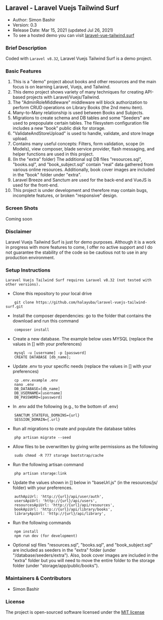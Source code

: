 ## Laravel - Laravel Vuejs Tailwind Surf

- Author: Simon Bashir
- Version: 0.3
- Release Date: Mar 15, 2021 (updated Jul 26, 2021)
- To see a hosted demo you can visit [laravel-vue-tailwind.surf](http://laravel-vue-tailwind.surf)

### Brief Description
Coded with `Laravel v8.32`, Laravel Vuejs Tailwind Surf is a demo project.

### Basic Features
1. This is a "demo" project about books and other resources and the main focus is on learning Laravel, Vuejs, and Tailwind.
2. This demo project shows variety of many techniques for creating API-based projects with Laravel/Vuejs/Tailwind.
3. The "AdminRoleMiddleware" middleware will block authorization to perform CRUD operations on Library Books (the 2nd menu item).
4. Many-to-Many relationship is used between Books and Subjects.
5. Migrations to create schema and DB tables and some "Seeders" are used to prepopulate certain tables. The filesystem configuration file includes a new "book" public disk for storage.
6. "ValidateAndStoreUpload" is used to handle, validate, and store Image upload.
7. Contains many useful concepts: Filters, form validation, scope (in Models), view composer, blade service provider, flash messaging, and helper functions are used in this project.
8. (In the "extra" folder) The additional sql DB files "resources.sql", "books.sql", and "book_subject.sql" contain "real" data gathered from various online resources.  Additionally, book cover images are included in the "book" folder under "extra".
9. Laravel Breeze and Sanctum are used for the back-end and VueJS is used for the front-end.
10. This project is under development and therefore may contain bugs, incomplete features, or broken "responsive" design.

### Screen Shots
Coming soon

### Disclaimer
Laravel Vuejs Tailwind Surf is just for demo purposes. Although it is a work in progress with more features to come, I offer no active support and I do not guarantee the stability of the code so be cautious not to use in any production environment.

### Setup Instructions
```
Laravel Vuejs Tailwind Surf requires Laravel v8.32 (not tested with other versions).
```

* Clone this repository to your local drive
~~~
    git clone https://github.com/halayuba/laravel-vuejs-tailwind-surf.git
~~~
* Install the composer dependencies: go to the folder that contains the download and run this command
~~~
    composer install
~~~
* Create a new database. The example below uses MYSQL (replace the values in [] with your preferences)
~~~
    mysql -u [username] -p [password]
    CREATE DATABASE [db_name];
~~~
* Update .env to your specific needs (replace the values in [] with your preferences)
~~~
    cp .env.example .env
    nano .env
    DB_DATABASE=[db_name]
    DB_USERNAME=[username]
    DB_PASSWORD=[password]
~~~
* In .env add the following (e.g., to the bottom of .env)
~~~
    SANCTUM_STATEFUL_DOMAINS={url}
    SESSION_DOMAIN={.url}
~~~
* Run all migrations to create and populate the database tables
~~~
    php artisan migrate --seed
~~~
* Allow files to be overwritten by giving write permissions as the following
~~~
    sudo chmod -R 777 storage bootstrap/cache
~~~
* Run the following artisan command
~~~
    php artisan storage:link
~~~
* Update the values shown in [] below in "baseUrl.js" (in the resources/js/ folder) with your preferences.
~~~
    authApiUrl: 'http://{url}/api/user/auth',
    usersApiUrl: 'http://{url}/api/users',
    resourcesApiUrl: 'http://{url}/api/resources',
    bookApiUrl: 'http://{url}/api/library/books',
    libraryApiUrl: 'http://{url}/api/library',
~~~
* Run the following commands
~~~
    npm install
    npm run dev (for development)
~~~
* Optional sql files "resources.sql", "books.sql", and "book_subject.sql" are included as seeders in the "extra" folder (under "/database/seeders/extra").  Also, book cover images are included in the "extra" folder but you will need to move the entire folder to the storage folder (under "storage/app/public/books").


### Maintainers & Contributors
- Simon Bashir

### License
The project is open-sourced software licensed under the [MIT license](http://opensource.org/licenses/MIT)
